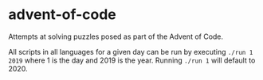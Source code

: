 # advent-of-code

Attempts at solving puzzles posed as part of the Advent of Code.

All scripts in all languages for a given day  can be run by executing `./run 1 2019` where 1 is the day and 2019 is the year. Running `./run 1` will default to 2020.
